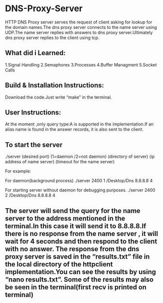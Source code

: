 DNS-Proxy-Server
================

HTTP DNS Proxy server serves the request of client asking for lookup for the domain names.The dns proxy server connects to the name server using UDP.The name server replies with answers to dns proxy server.Ultimately dns proxy server replies to the client using tcp.

What did i Learned:
-------------------
1.Signal Handling
2.Semaphores
3.Processes
4.Buffer Managment
5.Socket Calls


Build & Installation Instructions:
----------------------------------
Download the code.Just write “make” in the terminal.


User Instructions:
------------------

At the moment ,only query type:A is supported in the implementation.If an alias name is found in the
answer records, it is also sent to the client.

To start the server
-------------------
 
./server (desired port) (1=daemon /2=not daemon) (directory of server) (ip address of name server) (timeout for the name server)



For example:

For daemon(background process)
./server 2400 1 /Desktop/Dns 8.8.8.8 4

For starting server without daemon for debugging purposes.
./server 2400 2 /Desktop/Dns 8.8.8.8 4

The server will send the query for the name server to the address mentioned in the terminal.In this case
it will send it to 8.8.8.8.If there is no response from the name server , it will wait for 4 seconds and then
respond to the client with no answer.
The response from the dns proxy server is saved in the “results.txt” file in the local directory of the
httpclient implementation.You can see the results by using “nano results.txt”.
Some of the results may also be seen in the terminal(first recv is printed on terminal)
------------------------------------------------------------------------------------------------------------------------------------
